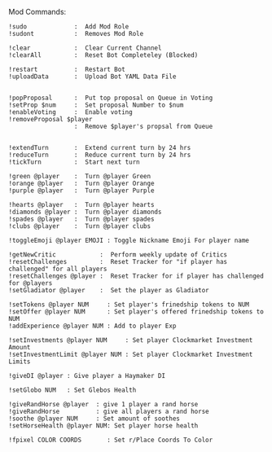 Mod Commands:

    !sudo             :  Add Mod Role
    !sudont           :  Removes Mod Role

    !clear            :  Clear Current Channel
    !clearAll         :  Reset Bot Completeley (Blocked)

    !restart          :  Restart Bot
    !uploadData       :  Upload Bot YAML Data File


    !popProposal      :  Put top proposal on Queue in Voting
    !setProp $num     :  Set proposal Number to $num
    !enableVoting     :  Enable voting 
    !removeProposal $player
                      :  Remove $player's propsal from Queue


    !extendTurn       :  Extend current turn by 24 hrs
    !reduceTurn       :  Reduce current turn by 24 hrs
    !tickTurn         :  Start next turn

    !green @player    :  Turn @player Green
    !orange @player   :  Turn @player Orange
    !purple @player   :  Turn @player Purple

    !hearts @player   :  Turn @player hearts
    !diamonds @player :  Turn @player diamonds
    !spades @player   :  Turn @player spades
    !clubs @player    :  Turn @player clubs
    
    !toggleEmoji @player EMOJI : Toggle Nickname Emoji For player name

    !getNewCritic            :  Perform weekly update of Critics
    !resetChallenges         :  Reset Tracker for "if player has challenged" for all players
    !resetChallenges @player :  Reset Tracker for if player has challenged for @players
    !setGladiator @player    :  Set the player as Gladiator

    !setTokens @player NUM     : Set player's frinedship tokens to NUM
    !setOffer @player NUM      : Set player's offered frinedship tokens to NUM
    !addExperience @player NUM : Add to player Exp

    !setInvestments @player NUM     : Set player Clockmarket Investment Amount
    !setInvestmentLimit @player NUM : Set player Clockmarket Investment Limits

    !giveDI @player : Give player a Haymaker DI

    !setGlobo NUM   : Set Glebos Health

    !giveRandHorse @player  : give 1 player a rand horse
    !giveRandHorse          : give all players a rand horse
    !soothe @player NUM     : Set amount of soothes
    !setHorseHealth @player NUM: Set player horse health

    !fpixel COLOR COORDS       : Set r/Place Coords To Color